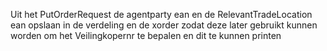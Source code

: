 Uit het PutOrderRequest de agentparty ean en de RelevantTradeLocation ean opslaan in de verdeling en de xorder zodat deze later gebruikt kunnen worden om het Veilingkopernr te bepalen en dit te kunnen printen